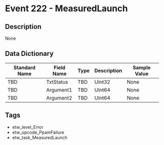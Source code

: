 # Event 222 - MeasuredLaunch

## Description
None

## Data Dictionary
|Standard Name|Field Name|Type|Description|Sample Value|
|---|---|---|---|---|
|TBD|TxtStatus|TBD|UInt32|None|None|
|TBD|Argument1|TBD|UInt64|None|None|
|TBD|Argument2|TBD|UInt64|None|None|

## Tags
* etw_level_Error
* etw_opcode_PpamFailure
* etw_task_MeasuredLaunch